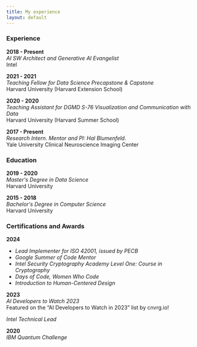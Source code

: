 ```yaml
---
title: My experience
layout: default
---
```


### Experience
**2018 - Present**  
*AI SW Architect and Generative AI Evangelist*  
Intel  

**2021 - 2021**  
*Teaching Fellow for Data Science Precapstone & Capstone*  
Harvard University (Harvard Extension School)  

**2020 - 2020**  
*Teaching Assistant for DGMD S-76 Visualization and Communication with Data*  
Harvard University (Harvard Summer School)  

**2017 - Present**  
*Research Intern. Mentor and PI: Hal Blumenfeld.*  
Yale University Clinical Neuroscience Imaging Center  

### Education

**2019 - 2020**  
*Master's Degree in Data Science*  
Harvard University  

**2015 - 2018**  
*Bachelor's Degree in Computer Science*  
Harvard University  

### Certifications and Awards

**2024**
- *Lead Implementer for ISO 42001, issued by PECB*
- *Google Summer of Code Mentor*
- *Intel Security Cryptography Academy Level One: Course in Cryptography*
- *Days of Code, Women Who Code*
- *Introduction to Human-Centered Design*

**2023**  
*AI Developers to Watch 2023*  
Featured on the “AI Developers to Watch in 2023” list by cnvrg.io!  

*Intel Technical Lead*  

**2020**  
*IBM Quantum Challenge*
